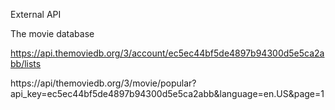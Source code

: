 External API

The movie database

https://api.themoviedb.org/3/account/ec5ec44bf5de4897b94300d5e5ca2abb/lists

https://api/themoviedb.org/3/movie/popular?api_key=ec5ec44bf5de4897b94300d5e5ca2abb&language=en.US&page=1